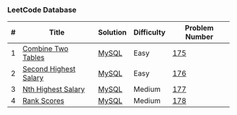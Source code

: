 ### LeetCode Database


| # | Title | Solution | Difficulty | Problem Number |
|---| ----- | -------- | ---------- | -------------- |
|1|[Combine Two Tables](https://leetcode.com/problems/combine-two-tables/)| [MySQL](./combineTwoTables.sql)|Easy| [175](https://leetcode.com/problems/combine-two-tables/)
|2|[Second Highest Salary](https://leetcode.com/problems/second-highest-salary/) |[MySQL](./secondHighest.sql)| Easy | [176](https://leetcode.com/problems/second-highest-salary/)
|3|[Nth Highest Salary](https://leetcode.com/problems/nth-highest-salary/)|[MySQL](./nthHighest.sql)| Medium | [177](https://leetcode.com/problems/nth-highest-salary/)
|4|[Rank Scores](https://leetcode.com/problems/rank-scores/)|[MySQL](./rankScores.sql) | Medium|[178](https://leetcode.com/problems/rank-scores/)
